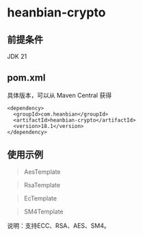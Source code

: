 # heanbian-crypto

## 前提条件

JDK 21

## pom.xml

具体版本，可以从 Maven Central 获得

```
<dependency>
  <groupId>com.heanbian</groupId>
  <artifactId>heanbian-crypto</artifactId>
  <version>18.1</version>
</dependency>
```

## 使用示例


> AesTemplate

> RsaTemplate

> EcTemplate

> SM4Template


说明：支持ECC、RSA、AES、SM4。
